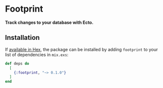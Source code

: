 # Footprint

**Track changes to your database with Ecto.**

## Installation

If [available in Hex](https://hex.pm/docs/publish), the package can be installed
by adding `footprint` to your list of dependencies in `mix.exs`:

```elixir
def deps do
  [
    {:footprint, "~> 0.1.0"}
  ]
end
```